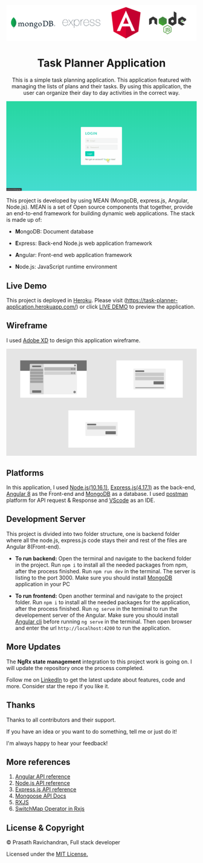 <p align="center">
  <img src="https://github.com/PrasathRavichandran/task_planner/blob/master/src/assets/project-logo.png" alt="logo"/>
  <h1 align="center">Task Planner Application</h1>
  <p align="center">This is a simple task planning application. This application featured with managing the lists of plans and their tasks. By using this application, the user can organize their day to day activities in the correct way.</p>
</p>

<p align="center">
  <img src="https://github.com/PrasathRavichandran/task_planner/blob/master/src/assets/profile-demo.gif"/>
</p>

This project is developed by using MEAN (MongoDB, express.js, Angular, Node.js). MEAN is a set of Open source components that together, provide an end-to-end framework for building dynamic web applications. The stack is made up of:

- **M**ongoDB: Document database

- **E**xpress: Back-end Node.js web application framework

- **A**ngular: Front-end web application framework

- **N**ode.js: JavaScript runtime environment

## Live Demo
This project is deployed in [Heroku](https://www.heroku.com/). Please visit (https://task-planner-application.herokuapp.com/) or click [LIVE DEMO](https://task-planner-application.herokuapp.com/) to preview the application.
## Wireframe
I used [Adobe XD](https://www.adobe.com/in/products/xd.html) to design this application wireframe.

<p align="center">
  <img src="https://github.com/PrasathRavichandran/task_planner/blob/master/src/assets/wireframe.png" alt="application wireframe image"/>
</p>

## Platforms
In this application, I used [Node.js(10.16.1)](https://nodejs.org/), [Express.js(4.17.1)](https://expressjs.com/) as the back-end, [Angular 8](https://angular.io/) as the Front-end and [MongoDB](https://www.mongodb.com/try/download/community) as a database. I used [postman](https://www.postman.com/) platform for API request & Response and [VScode](https://code.visualstudio.com/) as an IDE.
## Development Server
This project is divided into two folder structure, one is backend folder where all the node.js, express.js code stays their and rest of the files are Angular 8(Front-end).

- **To run backend:**
Open the terminal and navigate to the backend folder in the project. Run `npm i` to install all the needed packages from npm, after the process finished. Run `npm run dev` in the terminal. The server is listing to the port 3000. Make sure you should install [MongoDB](https://www.mongodb.com/try/download/community) application in your PC

- **To run frontend:**
Open another terminal and navigate to the project folder. Run `npm i` to install all the needed packages for the application, after the process finished. Run `ng serve` in the terminal to run the developement server of the Angular. Make sure you should install [Angular cli](https://cli.angular.io/) before running `ng serve` in the terminal. Then open browser and enter the url `http://localhost:4200` to run the application.
## More Updates
The **NgRx state management** integration to this project work is going on. I will update the repository once the process completed.

Follow me on [LinkedIn](https://www.linkedin.com/in/prasathravi) to get the latest update about features, code and more. Consider star the repo if you like it. 
## Thanks

Thanks to all contributors and their support.

If you have an idea or you want to do something, tell me or just do it!

I'm always happy to hear your feedback!
## More references
1) [Angular API reference](https://angular.io/api)
2) [Node.js API reference](https://nodejs.org/dist/latest-v12.x/docs/api/)
3) [Express.js API reference](https://expressjs.com/en/4x/api.html)
4) [Mongoose API Docs](https://mongoosejs.com/docs/api.html)
5) [RXJS](https://www.learnrxjs.io/)
6) [SwitchMap Operator in Rxjs](https://blog.angular-university.io/rxjs-switchmap-operator/)

## License & Copyright
© Prasath Ravichandran, Full stack developer

Licensed under the [MIT License.](https://github.com/PrasathRavichandran/task_planner/blob/master/LICENSE)
